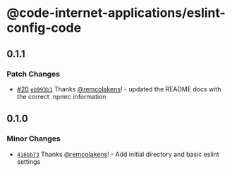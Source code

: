 # @code-internet-applications/eslint-config-code

## 0.1.1

### Patch Changes

- [#20](https://github.com/code-internet-applications/cbt-hydrogen/pull/20)
  [`eb993b1`](https://github.com/code-internet-applications/cbt-hydrogen/commit/eb993b116ef734fed100fcce9094eb9d7965d528)
  Thanks [@remcolakens](https://github.com/remcolakens)! - updated the README
  docs with the correct .npmrc information

## 0.1.0

### Minor Changes

- [`416bb73`](https://github.com/code-internet-applications/cbt-hydrogen/commit/416bb73b333a680567060486492ecf21585c6551)
  Thanks [@remcolakens](https://github.com/remcolakens)! - Add initial directory
  and basic eslint settings
